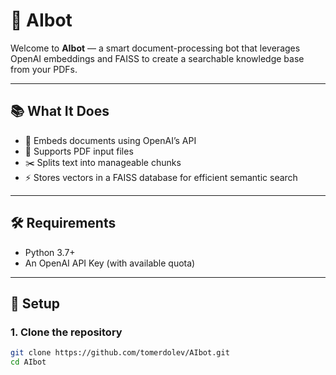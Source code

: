 # 🤖 AIbot

Welcome to **AIbot** — a smart document-processing bot that leverages OpenAI embeddings and FAISS to create a searchable knowledge base from your PDFs.

---

## 📚 What It Does

- 🧠 Embeds documents using OpenAI’s API
- 📄 Supports PDF input files
- ✂️ Splits text into manageable chunks
- ⚡ Stores vectors in a FAISS database for efficient semantic search

---

## 🛠️ Requirements

- Python 3.7+
- An OpenAI API Key (with available quota)

---

## 🚀 Setup

### 1. Clone the repository

```bash
git clone https://github.com/tomerdolev/AIbot.git
cd AIbot
